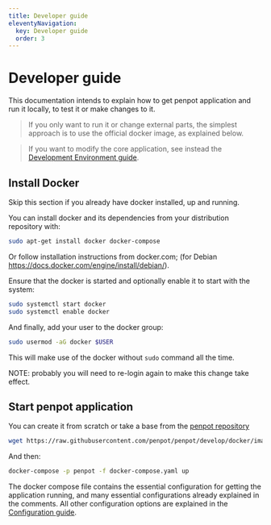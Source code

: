 ```yaml
---
title: Developer guide
eleventyNavigation:
  key: Developer guide
  order: 3
---
```


# Developer guide

This documentation intends to explain how to get penpot application and run it
locally, to test it or make changes to it.

> If you only want to run it or change external parts, the simplest approach is
to use the official docker image, as explained below.

> If you want to modify the core application, see instead the
[Development Environment guide](/developer-guide/core-developer/development-environment).


## Install Docker ##

Skip this section if you already have docker installed, up and running.

You can install docker and its dependencies from your distribution repository
with:

```bash
sudo apt-get install docker docker-compose
```

Or follow installation instructions from docker.com; (for Debian
https://docs.docker.com/engine/install/debian/).

Ensure that the docker is started and optionally enable it to start with the
system:

```bash
sudo systemctl start docker
sudo systemctl enable docker
```

And finally, add your user to the docker group:

```bash
sudo usermod -aG docker $USER
```

This will make use of the docker without `sudo` command all the time.

NOTE: probably you will need to re-login again to make this change take effect.


## Start penpot application ##

You can create it from scratch or take a base from the [penpot repository][1]

[1]: https://raw.githubusercontent.com/penpot/penpot/develop/docker/images/docker-compose.yaml

```bash
wget https://raw.githubusercontent.com/penpot/penpot/develop/docker/images/docker-compose.yaml
```

And then:

```bash
docker-compose -p penpot -f docker-compose.yaml up
```

The docker compose file contains the essential configuration for getting the
application running, and many essential configurations already explained in the
comments. All other configuration options are explained in the [Configuration
guide](/developer-guide/configuration).
